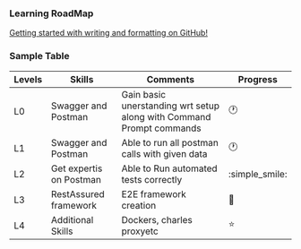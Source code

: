 ### Learning RoadMap



[Getting started with writing and formatting on GitHub!](https://guides.github.com/features/mastering-markdown/)



### Sample Table

| Levels  | Skills | Comments  | Progress |
| ------------- | ------------- | ------------- | ------------- |
| L0  | Swagger and Postman |  Gain basic unerstanding wrt setup  along with Command Prompt  commands| :clock1:  | 
| L1  | Swagger and Postman  | Able to run all postman calls with given data | :clock1:  | 
| L2 | Get expertis on Postman | Able to Run automated tests correctly | :simple_smile: |
| L3  | RestAssured framework  | E2E framework creation  | :dancer: | 
| L4  | Additional Skills  | Dockers, charles proxyetc  | :star:  | 

 
 